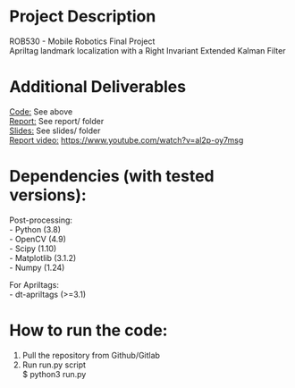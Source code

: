 # Project Description
ROB530 - Mobile Robotics Final Project<br />
Apriltag landmark localization with a Right Invariant Extended Kalman Filter<br />

Additional Deliverables
==
<ins>Code:</ins> See above<br />
<ins>Report:</ins> See report/ folder<br />
<ins>Slides:</ins> See slides/ folder<br />
<ins>Report video:</ins> https://www.youtube.com/watch?v=al2p-oy7msg<br />

Dependencies (with tested versions):
==
  Post-processing:<br />
    - Python (3.8)<br />
    - OpenCV (4.9)<br />
    - Scipy (1.10)<br />
    - Matplotlib (3.1.2)<br />
    - Numpy (1.24)<br />

  For Apriltags:<br />
    - dt-apriltags (>=3.1)<br />

How to run the code:
==
1. Pull the repository from Github/Gitlab<br />
2. Run run.py script<br />
$ python3 run.py<br />
